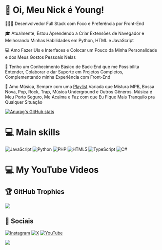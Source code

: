 <!-- introdução do README -->

# 👋 Oi, Meu Nick é Young!

👨🏼‍💻 Desenvolvedor Full Stack com Foco e Preferência por Front-End<br/>

🎓 Atualmente, Estou Aprendendo a Criar Extensões de Navegador e Melhorando Minhas Habilidades em Python, HTML e JavaScript<br/>

💻 Amo Fazer UIs e Interfaces e Colocar um Pouco da Minha Personalidade e dos Meus Gostos Pessoais Nelas<br/>

🔧 Tenho um Conhecimento Básico de Back-End que me Possibilita Entender, Colaborar e dar Suporte em Projetos Completos, Complementando minha Experiência com Front-End<br/>

🎺 Amo Música, Sempre com uma [Playlist](https://open.spotify.com/user/31k6tt7qmnkuzuwph47wzbklvjiq/playlists) Variada que Mistura MPB, Bossa Nova, Pop, Rock, Trap, Música Underground e Outros Gêneros. Música é Meu Porto Seguro, Me Acalma e Faz com que Eu Fique Mais Tranquilo pra Qualquer Situação<br/>

<!-- GitHub stats-->
[![Anurag's GitHub stats](https://github-readme-stats.vercel.app/api?username=YoungLeeS2&count_private=true&show_icons=true&theme=darcula)](https://github.com/anuraghazra/github-readme-stats)

# 💻 Main skills
<!-- Badges de https://github.com/Ileriayo/markdown-badges -->
![JavaScript](https://img.shields.io/badge/javascript-%23323330.svg?style=for-the-badge&logo=javascript&logoColor=%23F7DF1E)
![Python](https://img.shields.io/badge/python-3670A0?style=for-the-badge&logo=python&logoColor=ffdd54)
![PHP](https://img.shields.io/badge/php-%23777BB4.svg?style=for-the-badge&logo=php&logoColor=white)
![HTML5](https://img.shields.io/badge/html5-%23E34F26.svg?style=for-the-badge&logo=html5&logoColor=white)
![TypeScript](https://img.shields.io/badge/typescript-%23007ACC.svg?style=for-the-badge&logo=typescript&logoColor=white)
![C#](https://img.shields.io/badge/c%23-%23239120.svg?style=for-the-badge&logo=csharp&logoColor=white)

# 💻 My YouTube Videos
 




## 🏆 GitHub Trophies
![](https://github-profile-trophy.vercel.app/?username=YoungLeeS2&theme=gruvbox&no-frame=false&no-bg=true&margin-w=4)

## 💬 Sociais
[![Instagram](https://img.shields.io/badge/Instagram-%23E4405F.svg?logo=Instagram&logoColor=white)](https://instagram.com/pedro.schachtt) [![X](https://img.shields.io/badge/X-black.svg?logo=X&logoColor=white)](https://x.com/@Iguariia) [![YouTube](https://img.shields.io/badge/YouTube-%23FF0000.svg?logo=YouTube&logoColor=white)](https://youtube.com/@UCFyOuH0GWfZwatoZhCSnfHA) 

[![](https://visitcount.itsvg.in/api?id=YoungLeeS2&icon=7&color=2)](https://visitcount.itsvg.in)


















